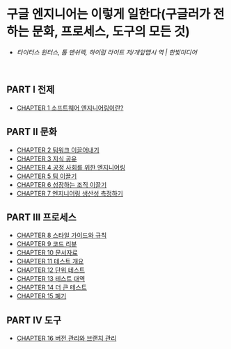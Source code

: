 # 구글 엔지니어는 이렇게 일한다(구글러가 전하는 문화, 프로세스, 도구의 모든 것)
- *타이터스 윈터스, 톰 맨쉬렉, 하이럼 라이트 저/개앞맵시 역 | 한빛미디어*

<br>

## PART I 전제
- [CHAPTER 1 소프트웨어 엔지니어링이란?](ch01.md)

## PART II 문화
- [CHAPTER 2 팀워크 이끌어내기](ch02.md)
- [CHAPTER 3 지식 공유](ch03.md)
- [CHAPTER 4 공정 사회를 위한 엔지니어링](ch04.md)
- [CHAPTER 5 팀 이끌기](ch05.md)
- [CHAPTER 6 성장하는 조직 이끌기](ch06.md)
- [CHAPTER 7 엔지니어링 생산성 측정하기](ch07.md)

## PART III 프로세스
- [CHAPTER 8 스타일 가이드와 규칙](ch08.md)
- [CHAPTER 9 코드 리뷰](ch09.md)
- [CHAPTER 10 문서자료](ch10.md)
- [CHAPTER 11 테스트 개요](ch11.md)
- [CHAPTER 12 단위 테스트](ch12.md)
- [CHAPTER 13 테스트 대역](ch13.md)
- [CHAPTER 14 더 큰 테스트](ch14.md)
- [CHAPTER 15 폐기](ch15.md)

## PART IV 도구
- [CHAPTER 16 버전 관리와 브랜치 관리](ch16.md)